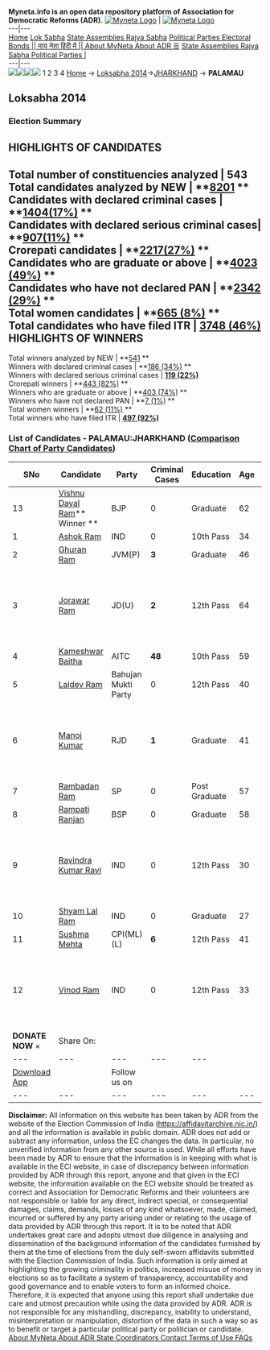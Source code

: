**Myneta.info is an open data repository platform of Association for Democratic Reforms (ADR).**
[![Myneta Logo](https://www.myneta.info/lib/img/myneta-logo.png)](https://www.myneta.info/) | [![Myneta Logo](https://www.myneta.info/lib/img/adr-logo.png)](https://adrindia.org)  
---|---  
[Home](https://www.myneta.info/) [Lok Sabha](https://www.myneta.info/#ls "Lok Sabha") [ State Assemblies ](https://www.myneta.info/#sa "State Assemblies") [Rajya Sabha](https://www.myneta.info/#rs "Rajya Sabha") [Political Parties ](https://www.myneta.info/party "Political Parties") [ Electoral Bonds ](https://www.myneta.info/electoral_bonds "Electoral Bonds") [ || माय नेता हिंदी में || ](https://translate.google.co.in/translate?prev=hp&hl=en&js=y&u=www.myneta.info&sl=en&tl=hi&history_state0=) [ About MyNeta ](https://adrindia.org/content/about-myneta) [ About ADR ](https://adrindia.org/about-adr/who-we-are) [☰](javascript:void\(0\))
[ State Assemblies ](https://www.myneta.info/#sa "State Assemblies") [ Rajya Sabha ](https://www.myneta.info/#rs "Rajya Sabha") [ Political Parties ](https://www.myneta.info/party "Political Parties")
|   
---|---  
![](https://www.myneta.info/lib/img/banner/banner-1.png)![](https://www.myneta.info/lib/img/banner/banner-2.png)![](https://www.myneta.info/lib/img/banner/banner-3.png)![](https://www.myneta.info/lib/img/banner/banner-4.png)
1  2  3  4 
[Home](https://www.myneta.info/) → [Loksabha 2014](https://www.myneta.info/ls2014/)→[JHARKHAND](https://www.myneta.info/ls2014/index.php?action=show_constituencies&state_id=27) → **PALAMAU**
### 
## Loksabha 2014
###  Election Summary 
HIGHLIGHTS OF CANDIDATES  
---  
Total number of constituencies analyzed |  543   
Total candidates analyzed by NEW | **[8201](https://www.myneta.info/ls2014/index.php?action=summary&subAction=candidates_analyzed&sort=candidate#summary) **  
Candidates with declared criminal cases | **[1404(17%)](https://www.myneta.info/ls2014/index.php?action=summary&subAction=crime&sort=candidate#summary) **  
Candidates with declared serious criminal cases| **[907(11%)](https://www.myneta.info/ls2014/index.php?action=summary&subAction=serious_crime&sort=candidate#summary) **  
Crorepati candidates | **[2217(27%)](https://www.myneta.info/ls2014/index.php?action=summary&subAction=crorepati&sort=candidate#summary) **  
Candidates who are graduate or above | **[4023 (49%)](https://www.myneta.info/ls2014/index.php?action=summary&subAction=education&sort=candidate#summary) **  
Candidates who have not declared PAN | **[2342 (29%)](https://www.myneta.info/ls2014/index.php?action=summary&subAction=without_pan&sort=candidate#summary) **  
Total women candidates | **[665 (8%)](https://www.myneta.info/ls2014/index.php?action=summary&subAction=women_candidate&sort=candidate#summary) **  
Total candidates who have filed ITR | [**3748 (46%)**](https://www.myneta.info/ls2014/index.php?action=summary&subAction=filed_itr&sort=candidate#summary)  
HIGHLIGHTS OF WINNERS  
---  
Total winners analyzed by NEW | **[541](https://www.myneta.info/ls2014/index.php?action=summary&subAction=winner_analyzed&sort=candidate#summary) **  
Winners with declared criminal cases | **[186 (34%)](https://www.myneta.info/ls2014/index.php?action=summary&subAction=winner_crime&sort=candidate#summary) **  
Winners with declared serious criminal cases | **[119 (22%)](https://www.myneta.info/ls2014/index.php?action=summary&subAction=winner_serious_crime&sort=candidate#summary)**  
Crorepati winners | **[443 (82%)](https://www.myneta.info/ls2014/index.php?action=summary&subAction=winner_crorepati&sort=candidate#summary) **  
Winners who are graduate or above | **[403 (74%)](https://www.myneta.info/ls2014/index.php?action=summary&subAction=winner_education&sort=candidate#summary) **  
Winners who have not declared PAN | **[7 (1%)](https://www.myneta.info/ls2014/index.php?action=summary&subAction=winner_without_pan&sort=candidate#summary) **  
Total women winners | **[62 (11%)](https://www.myneta.info/ls2014/index.php?action=summary&subAction=winner_women&sort=candidate#summary) **  
Total winners who have filed ITR | [**497 (92%)**](https://www.myneta.info/ls2014/index.php?action=summary&subAction=winner_filed_itr&sort=candidate#summary)  
### List of Candidates - PALAMAU:JHARKHAND ([Comparison Chart of Party Candidates](https://www.myneta.info/ls2014/comparisonchart.php?constituency_id=121))
SNo | Candidate| Party| Criminal Cases| Education| Age| Total Assets| Liabilities  
---|---|---|---|---|---|---|---  
13  | [Vishnu Dayal Ram](https://www.myneta.info/ls2014/candidate.php?candidate_id=488)** Winner ** | BJP | 0 | Graduate| 62 | Rs 2,47,53,886 ~ 2 Crore+ | Rs 0 ~   
1  | [Ashok Ram](https://www.myneta.info/ls2014/candidate.php?candidate_id=1259) | IND | 0 | 10th Pass| 34 | Rs 30,99,116 ~ 30 Lacs+ | Rs 0 ~   
2  | [Ghuran Ram](https://www.myneta.info/ls2014/candidate.php?candidate_id=485) | JVM(P) | **3** | Graduate| 46 | Rs 1,45,86,699 ~ 1 Crore+ | Rs 10,46,647 ~ 10 Lacs+  
3  | [Jorawar Ram](https://www.myneta.info/ls2014/candidate.php?candidate_id=1260) | JD(U) | **2** | 12th Pass| 64 | ![](https://myneta.info/image_v2.php?myneta_folder=ls2014&candidate_id=1260&col=ta) | ![](https://myneta.info/image_v2.php?myneta_folder=ls2014&candidate_id=1260&col=lia)  
4  | [Kameshwar Baitha](https://www.myneta.info/ls2014/candidate.php?candidate_id=487) | AITC | **48** | 10th Pass| 59 | Rs 18,08,000 ~ 18 Lacs+ | Rs 0 ~   
5  | [Laldev Ram](https://www.myneta.info/ls2014/candidate.php?candidate_id=1258) | Bahujan Mukti Party | 0 | 12th Pass| 40 | Rs 72,93,888 ~ 72 Lacs+ | Rs 0 ~   
6  | [Manoj Kumar](https://www.myneta.info/ls2014/candidate.php?candidate_id=1261) | RJD | **1** | Graduate| 41 | ![](https://myneta.info/image_v2.php?myneta_folder=ls2014&candidate_id=1261&col=ta) | ![](https://myneta.info/image_v2.php?myneta_folder=ls2014&candidate_id=1261&col=lia)  
7  | [Rambadan Ram](https://www.myneta.info/ls2014/candidate.php?candidate_id=1264) | SP | 0 | Post Graduate| 57 | Rs 24,50,000 ~ 24 Lacs+ | Rs 8,00,000 ~ 8 Lacs+  
8  | [Rampati Ranjan](https://www.myneta.info/ls2014/candidate.php?candidate_id=486) | BSP | 0 | Graduate| 58 | Rs 44,45,000 ~ 44 Lacs+ | Rs 0 ~   
9  | [Ravindra Kumar Ravi](https://www.myneta.info/ls2014/candidate.php?candidate_id=1266) | IND | 0 | 12th Pass| 30 | ![](https://myneta.info/image_v2.php?myneta_folder=ls2014&candidate_id=1266&col=ta) | ![](https://myneta.info/image_v2.php?myneta_folder=ls2014&candidate_id=1266&col=lia)  
10  | [Shyam Lal Ram](https://www.myneta.info/ls2014/candidate.php?candidate_id=1262) | IND | 0 | Graduate| 27 | Rs 31,205 ~ 31 Thou+ | Rs 0 ~   
11  | [Sushma Mehta](https://www.myneta.info/ls2014/candidate.php?candidate_id=489) | CPI(ML)(L) | **6** | 12th Pass| 41 | Rs 23,05,547 ~ 23 Lacs+ | Rs 6,51,713 ~ 6 Lacs+  
12  | [Vinod Ram](https://www.myneta.info/ls2014/candidate.php?candidate_id=1263) | IND | 0 | 12th Pass| 33 | ![](https://myneta.info/image_v2.php?myneta_folder=ls2014&candidate_id=1263&col=ta) | ![](https://myneta.info/image_v2.php?myneta_folder=ls2014&candidate_id=1263&col=lia)  
|  **DONATE NOW** × |  Share On:  | [](https://api.whatsapp.com/send?text=https%3A%2F%2Fmyneta.info%2Fpunjab2022%2Findex.php%3Faction%3Dshow_constituencies%26state_id%3D19) | [](https://www.facebook.com/sharer/sharer.php?u=https%3A%2F%2Fmyneta.info%2Fpunjab2022%2Findex.php%3Faction%3Dshow_constituencies%26state_id%3D19) | [](https://twitter.com/share?url=https%3A%2F%2Fmyneta.info%2Fpunjab2022%2Findex.php%3Faction%3Dshow_constituencies%26state_id%3D19)  
---|---|---|---|---  
| [ Download App ](https://play.google.com/store/apps/details?id=com.webrosoft.myneta1&pcampaignid=pcampaignidMKT-Other-global-all-co-prtnr-py-PartBadge-Mar2515-1) | [](https://play.google.com/store/apps/details?id=com.webrosoft.myneta1&pcampaignid=pcampaignidMKT-Other-global-all-co-prtnr-py-PartBadge-Mar2515-1) |  Follow us on  | [](https://www.facebook.com/adrindia.org/) | [](https://twitter.com/adrspeaks) | [](https://groups.google.com/g/national-election-watch?hl=en&pli=1) | [](https://www.instagram.com/adrspeaks/) | [](https://www.youtube.com/user/adrspeaks) | [](https://sharechat.com/profile/adrspeaks)  
---|---|---|---|---|---|---|---|---  
**Disclaimer:** All information on this website has been taken by ADR from the website of the Election Commission of India (https://affidavitarchive.nic.in/) and all the information is available in public domain. ADR does not add or subtract any information, unless the EC changes the data. In particular, no unverified information from any other source is used. While all efforts have been made by ADR to ensure that the information is in keeping with what is available in the ECI website, in case of discrepancy between information provided by ADR through this report, anyone and that given in the ECI website, the information available on the ECI website should be treated as correct and Association for Democratic Reforms and their volunteers are not responsible or liable for any direct, indirect special, or consequential damages, claims, demands, losses of any kind whatsoever, made, claimed, incurred or suffered by any party arising under or relating to the usage of data provided by ADR through this report. It is to be noted that ADR undertakes great care and adopts utmost due diligence in analysing and dissemination of the background information of the candidates furnished by them at the time of elections from the duly self-sworn affidavits submitted with the Election Commission of India. Such information is only aimed at highlighting the growing criminality in politics, increased misuse of money in elections so as to facilitate a system of transparency, accountability and good governance and to enable voters to form an informed choice. Therefore, it is expected that anyone using this report shall undertake due care and utmost precaution while using the data provided by ADR. ADR is not responsible for any mishandling, discrepancy, inability to understand, misinterpretation or manipulation, distortion of the data in such a way so as to benefit or target a particular political party or politician or candidate. 
[ About MyNeta ](https://adrindia.org/content/about-myneta) [ About ADR ](https://adrindia.org/about-adr/who-we-are) [ State Coordinators ](https://adrindia.org/about-adr/state-coordinators) [ Contact ](https://adrindia.org/contact-us) [ Terms of Use ](https://adrindia.org/content/adr-terms-use) [ FAQs ](https://adrindia.org/content/faqs)
